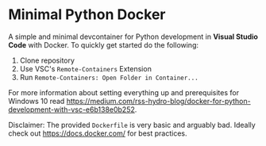 # Minimal Python Docker
A simple and minimal devcontainer for Python development in **Visual Studio Code** with Docker. To quickly get started do the following:

1. Clone repository
1. Use VSC's `Remote-Containers` Extension
1. Run `Remote-Containers: Open Folder in Container...`

For more information about setting everything up and prerequisites for Windows 10 read https://medium.com/rss-hydro-blog/docker-for-python-development-with-vsc-e6b138e0b252.

Disclaimer: The provided `Dockerfile` is very basic and arguably bad. Ideally check out https://docs.docker.com/ for best practices.